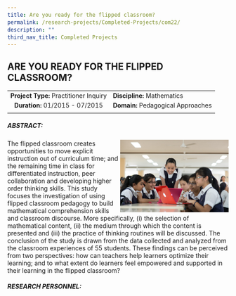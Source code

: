 ```yaml
---
title: Are you ready for the flipped classroom?
permalink: /research-projects/Completed-Projects/com22/
description: ""
third_nav_title: Completed Projects
---
```

## ARE YOU READY FOR THE FLIPPED CLASSROOM?

|   |   |
|:-:|---|
| **Project Type:** Practitioner Inquiry  | **Discipline:** Mathematics  |
| **Duration:** 01/2015 - 07/2015  | **Domain:** Pedagogical Approaches  |
|   |   |

##### ABSTRACT:

<img src="/images/flip classroom.jpg" style="width:49%" align=right>
The flipped classroom creates opportunities to move explicit instruction out of curriculum time; and the remaining time in class for differentiated instruction, peer collaboration and developing higher order thinking skills. This study focuses the investigation of using flipped classroom pedagogy to build mathematical comprehension skills and classroom discourse. More specifically, (i) the selection of mathematical content, (ii) the medium through which the content is presented and (iii) the practice of thinking routines will be discussed. The conclusion of the study is drawn from the data collected and analyzed from the classroom experiences of 55 students. These findings can be perceived from two perspectives: how can teachers help learners optimize their learning; and to what extent do learners feel empowered and supported in their learning in the flipped classroom?

##### RESEARCH PERSONNEL:

